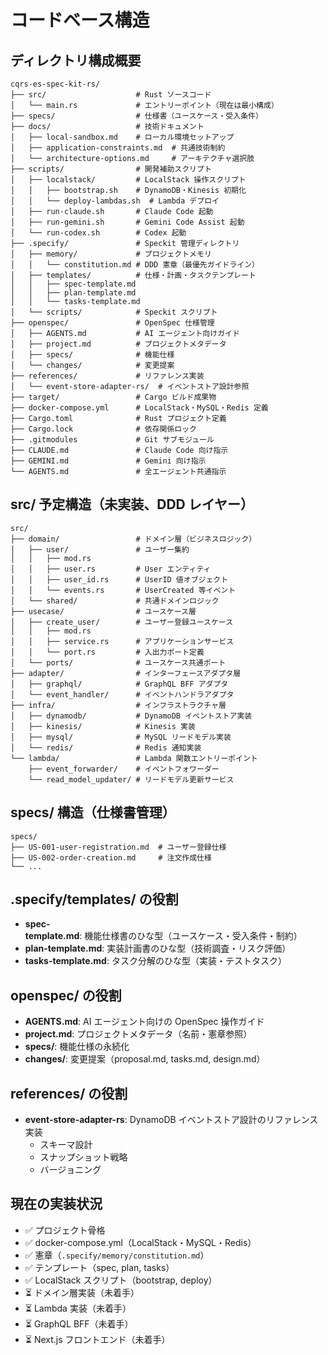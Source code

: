 # コードベース構造

## ディレクトリ構成概要
```
cqrs-es-spec-kit-rs/
├── src/                    # Rust ソースコード
│   └── main.rs             # エントリーポイント（現在は最小構成）
├── specs/                  # 仕様書（ユースケース・受入条件）
├── docs/                   # 技術ドキュメント
│   ├── local-sandbox.md    # ローカル環境セットアップ
│   ├── application-constraints.md  # 共通技術制約
│   └── architecture-options.md     # アーキテクチャ選択肢
├── scripts/                # 開発補助スクリプト
│   ├── localstack/         # LocalStack 操作スクリプト
│   │   ├── bootstrap.sh    # DynamoDB・Kinesis 初期化
│   │   └── deploy-lambdas.sh  # Lambda デプロイ
│   ├── run-claude.sh       # Claude Code 起動
│   ├── run-gemini.sh       # Gemini Code Assist 起動
│   └── run-codex.sh        # Codex 起動
├── .specify/               # Speckit 管理ディレクトリ
│   ├── memory/             # プロジェクトメモリ
│   │   └── constitution.md # DDD 憲章（最優先ガイドライン）
│   ├── templates/          # 仕様・計画・タスクテンプレート
│   │   ├── spec-template.md
│   │   ├── plan-template.md
│   │   └── tasks-template.md
│   └── scripts/            # Speckit スクリプト
├── openspec/               # OpenSpec 仕様管理
│   ├── AGENTS.md           # AI エージェント向けガイド
│   ├── project.md          # プロジェクトメタデータ
│   ├── specs/              # 機能仕様
│   └── changes/            # 変更提案
├── references/             # リファレンス実装
│   └── event-store-adapter-rs/  # イベントストア設計参照
├── target/                 # Cargo ビルド成果物
├── docker-compose.yml      # LocalStack・MySQL・Redis 定義
├── Cargo.toml              # Rust プロジェクト定義
├── Cargo.lock              # 依存関係ロック
├── .gitmodules             # Git サブモジュール
├── CLAUDE.md               # Claude Code 向け指示
├── GEMINI.md               # Gemini 向け指示
└── AGENTS.md               # 全エージェント共通指示
```

## src/ 予定構造（未実装、DDD レイヤー）
```
src/
├── domain/                 # ドメイン層（ビジネスロジック）
│   ├── user/               # ユーザー集約
│   │   ├── mod.rs
│   │   ├── user.rs         # User エンティティ
│   │   ├── user_id.rs      # UserID 値オブジェクト
│   │   └── events.rs       # UserCreated 等イベント
│   └── shared/             # 共通ドメインロジック
├── usecase/                # ユースケース層
│   ├── create_user/        # ユーザー登録ユースケース
│   │   ├── mod.rs
│   │   ├── service.rs      # アプリケーションサービス
│   │   └── port.rs         # 入出力ポート定義
│   └── ports/              # ユースケース共通ポート
├── adapter/                # インターフェースアダプタ層
│   ├── graphql/            # GraphQL BFF アダプタ
│   └── event_handler/      # イベントハンドラアダプタ
├── infra/                  # インフラストラクチャ層
│   ├── dynamodb/           # DynamoDB イベントストア実装
│   ├── kinesis/            # Kinesis 実装
│   ├── mysql/              # MySQL リードモデル実装
│   └── redis/              # Redis 通知実装
└── lambda/                 # Lambda 関数エントリーポイント
    ├── event_forwarder/    # イベントフォワーダー
    └── read_model_updater/ # リードモデル更新サービス
```

## specs/ 構造（仕様書管理）
```
specs/
├── US-001-user-registration.md  # ユーザー登録仕様
├── US-002-order-creation.md     # 注文作成仕様
└── ...
```

## .specify/templates/ の役割
- **spec-template.md**: 機能仕様書のひな型（ユースケース・受入条件・制約）
- **plan-template.md**: 実装計画書のひな型（技術調査・リスク評価）
- **tasks-template.md**: タスク分解のひな型（実装・テストタスク）

## openspec/ の役割
- **AGENTS.md**: AI エージェント向けの OpenSpec 操作ガイド
- **project.md**: プロジェクトメタデータ（名前・憲章参照）
- **specs/**: 機能仕様の永続化
- **changes/**: 変更提案（proposal.md, tasks.md, design.md）

## references/ の役割
- **event-store-adapter-rs**: DynamoDB イベントストア設計のリファレンス実装
  - スキーマ設計
  - スナップショット戦略
  - バージョニング

## 現在の実装状況
- ✅ プロジェクト骨格
- ✅ docker-compose.yml（LocalStack・MySQL・Redis）
- ✅ 憲章（`.specify/memory/constitution.md`）
- ✅ テンプレート（spec, plan, tasks）
- ✅ LocalStack スクリプト（bootstrap, deploy）
- ⏳ ドメイン層実装（未着手）
- ⏳ Lambda 実装（未着手）
- ⏳ GraphQL BFF（未着手）
- ⏳ Next.js フロントエンド（未着手）

